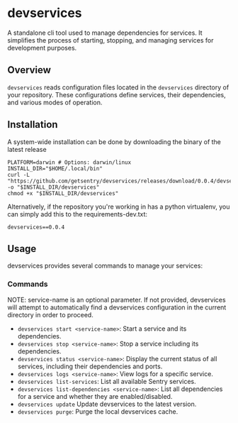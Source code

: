 # devservices

A standalone cli tool used to manage dependencies for services. It simplifies the process of starting, stopping, and managing services for development purposes.

## Overview

`devservices` reads configuration files located in the `devservices` directory of your repository. These configurations define services, their dependencies, and various modes of operation.

## Installation

A system-wide installation can be done by downloading the binary of the latest release

```
PLATFORM=darwin # Options: darwin/linux
INSTALL_DIR="$HOME/.local/bin"
curl -L "https://github.com/getsentry/devservices/releases/download/0.0.4/devservices-$PLATFORM" -o "$INSTALL_DIR/devservices"
chmod +x "$INSTALL_DIR/devservices"
```

Alternatively, if the repository you're working in has a python virtualenv, you can simply add this to the requirements-dev.txt:

```
devservices==0.0.4
```
## Usage

devservices provides several commands to manage your services:

### Commands

NOTE: service-name is an optional parameter. If not provided, devservices will attempt to automatically find a devservices configuration in the current directory in order to proceed.

- `devservices start <service-name>`: Start a service and its dependencies.
- `devservices stop <service-name>`: Stop a service including its dependencies.
- `devservices status <service-name>`: Display the current status of all services, including their dependencies and ports.
- `devservices logs <service-name>`: View logs for a specific service.
- `devservices list-services`: List all available Sentry services.
- `devservices list-dependencies <service-name>`: List all dependencies for a service and whether they are enabled/disabled.
- `devservices update` Update devservices to the latest version.
- `devservices purge`: Purge the local devservices cache.
